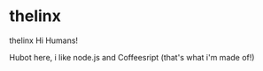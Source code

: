 # thelinx
thelinx
Hi Humans!

Hubot here, i like node.js and Coffeesript (that's what i'm made of!)
